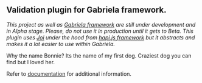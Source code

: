 ## Validation plugin for Gabriela framework.

*This project as well as [Gabriela framework](https://github.com/gabriela-framework/gabriela) are still under development and in Alpha
stage. Please, do not use it in production until it gets to Beta.
This plugin uses [Joi](https://github.com/hapijs/joi) under the hood from [hapi.js framework](https://github.com/hapijs) but it 
abstracts and makes it a lot easier to use within Gabriela.*

Why the name Bonnie? Its the name of my first dog. Craziest dog you can find
but I loved her.

Refer to [documentation](https://gabriela-framework.github.io/bonnie-validation-plugin/#/) for additional information.